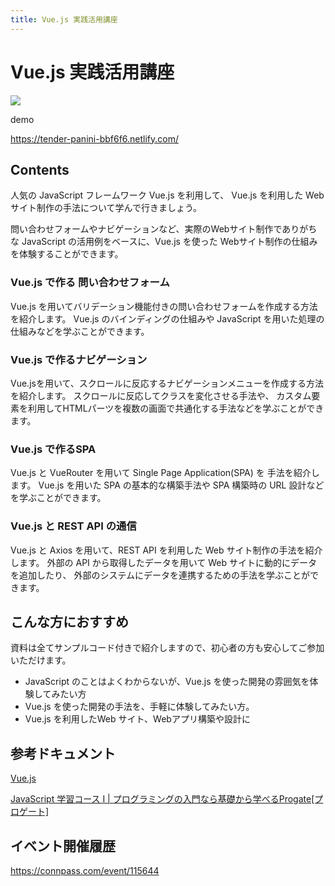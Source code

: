 ```yaml
---
title: Vue.js 実践活用講座
---
```

# Vue.js 実践活用講座

![](/images/leccafe.png)

demo

https://tender-panini-bbf6f6.netlify.com/

## Contents

人気の JavaScript フレームワーク Vue.js を利用して、
Vue.js を利用した Web サイト制作の手法について学んで行きましょう。

問い合わせフォームやナビゲーションなど、実際のWebサイト制作でありがちな
JavaScript の活用例をベースに、Vue.js を使った Webサイト制作の仕組みを体験することができます。

### Vue.js で作る 問い合わせフォーム

Vue.js を用いてバリデーション機能付きの問い合わせフォームを作成する方法を紹介します。
Vue.js のバインディングの仕組みや JavaScript を用いた処理の仕組みなどを学ぶことができます。

### Vue.js で作るナビゲーション

Vue.jsを用いて、スクロールに反応するナビゲーションメニューを作成する方法を紹介します。
スクロールに反応してクラスを変化させる手法や、
カスタム要素を利用してHTMLパーツを複数の画面で共通化する手法などを学ぶことができます。

### Vue.js で作るSPA 

Vue.js と VueRouter を用いて Single Page Application(SPA) を 手法を紹介します。
Vue.js を用いた SPA の基本的な構築手法や SPA 構築時の URL 設計などを学ぶことができます。

### Vue.js と REST API の通信

Vue.js と Axios を用いて、REST API を利用した Web サイト制作の手法を紹介します。
外部の API から取得したデータを用いて Web サイトに動的にデータを追加したり、
外部のシステムにデータを連携するための手法を学ぶことができます。

## こんな方におすすめ

資料は全てサンプルコード付きで紹介しますので、初心者の方も安心してご参加いただけます。

- JavaScript のことはよくわからないが、Vue.js を使った開発の雰囲気を体験してみたい方
- Vue.js を使った開発の手法を、手軽に体験してみたい方。
- Vue.js を利用したWeb サイト、Webアプリ構築や設計に

## 参考ドキュメント

[Vue\.js](https://jp.vuejs.org/index.html)

[JavaScript 学習コース Ⅰ \| プログラミングの入門なら基礎から学べるProgate\[プロゲート\]](https://prog-8.com/lessons/es6/study/1)

## イベント開催履歴

https://connpass.com/event/115644
